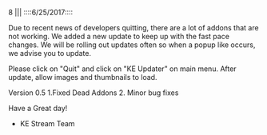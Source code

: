 8
||| 
::::6/25/2017::::

Due to recent news of developers quitting, there are a lot of addons that are not working. We added a new update to keep up with the fast pace changes. We will be rolling out updates often so when a popup like occurs, we advise you to update.

Please click on "Quit" and click on  "KE Updater" on main menu. After update, allow images and thumbnails to load.

Version 0.5
  1.Fixed Dead Addons
  2. Minor bug fixes 

Have a Great day!

- KE Stream Team
